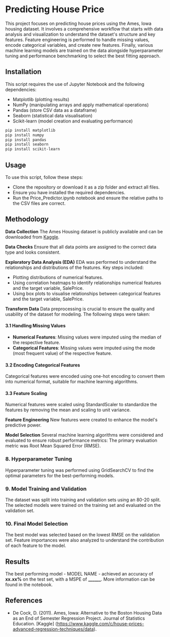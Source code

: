 # Predicting House Price

This project focuses on predicting house prices using the Ames, Iowa housing dataset. It involves a comprehensive workflow that starts with data analysis and visualization to understand the dataset's structure and key features. Feature engineering is performed to handle missing values, encode categorical variables, and create new features. Finally, various machine learning models are trained on the data alongside hyperparameter tuning and performance benchmarking to select the best fitting approach.

## Installation

This script requires the use of Jupyter Notebook and the following dependencies:
- Matplotlib (plotting results)
- NumPy (manipulating arrays and apply mathematical operations)
- Pandas (store CSV data as a dataframe)
- Seaborn (statistical data visualisation)
- Scikit-learn (model creation and evaluating performance)

```bash
pip install matplotlib
pip install numpy
pip install pandas
pip install seaborn
pip install scikit-learn
```

## Usage

To use this script, follow these steps:
- Clone the repository or download it as a zip folder and extract all files.
- Ensure you have installed the required dependencies.
- Run the Price_Predictor.ipynb notebook and ensure the relative paths to the CSV files are correct.

## Methodology

**Data Collection**
The Ames Housing dataset is publicly available and can be downloaded from [Kaggle](https://www.kaggle.com/c/house-prices-advanced-regression-techniques/data).

**Data Checks**
Ensure that all data points are assigned to the correct data type and looks consistent.

**Exploratory Data Analysis (EDA)**
EDA was performed to understand the relationships and distributions of the features. Key steps included:
- Plotting distributions of numerical features.
- Using correlation heatmaps to identify relationships numerical features and the target variable, SalePrice.
- Using box plots to visualise relationships between categorical features and the target variable, SalePrice.

**Transform Data**
Data preprocessing is crucial to ensure the quality and usability of the dataset for modeling. The following steps were taken:

#### 3.1 Handling Missing Values
- **Numerical Features**: Missing values were imputed using the median of the respective feature.
- **Categorical Features**: Missing values were imputed using the mode (most frequent value) of the respective feature.

#### 3.2 Encoding Categorical Features
Categorical features were encoded using one-hot encoding to convert them into numerical format, suitable for machine learning algorithms.

#### 3.3 Feature Scaling
Numerical features were scaled using StandardScaler to standardize the features by removing the mean and scaling to unit variance.

**Feature Engineering**
New features were created to enhance the model's predictive power.

**Model Selection**
Several machine learning algorithms were considered and evaluated to ensure robust performance metrics: The primary evaluation metric was Root Mean Squared Error (RMSE).

### 8. Hyperparameter Tuning
Hyperparameter tuning was performed using GridSearchCV to find the optimal parameters for the best-performing models.

### 9. Model Training and Validation
The dataset was split into training and validation sets using an 80-20 split. The selected models were trained on the training set and evaluated on the validation set.

### 10. Final Model Selection
The best model was selected based on the lowest RMSE on the validation set. Feature importances were also analyzed to understand the contribution of each feature to the model.



## Results
The best performing model - MODEL NAME - achieved an accuracy of **xx.xx%** on the test set, with a MSPE of **______**. More information can be found in the notebook.

## References
- De Cock, D. (2011). Ames, Iowa: Alternative to the Boston Housing Data as an End of Semester Regression Project. Journal of Statistics Education. [Kaggle] (https://www.kaggle.com/c/house-prices-advanced-regression-techniques/data).